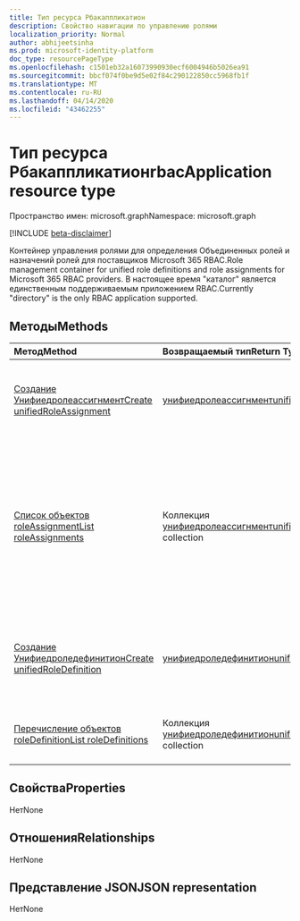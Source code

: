 ```yaml
---
title: Тип ресурса Рбакаппликатион
description: Свойство навигации по управлению ролями
localization_priority: Normal
author: abhijeetsinha
ms.prod: microsoft-identity-platform
doc_type: resourcePageType
ms.openlocfilehash: c1501eb32a16073990930ecf6004946b5026ea91
ms.sourcegitcommit: bbcf074f0be9d5e02f84c290122850cc5968fb1f
ms.translationtype: MT
ms.contentlocale: ru-RU
ms.lasthandoff: 04/14/2020
ms.locfileid: "43462255"
---
```

# <a name="rbacapplication-resource-type"></a><span data-ttu-id="324ec-103">Тип ресурса Рбакаппликатион</span><span class="sxs-lookup"><span data-stu-id="324ec-103">rbacApplication resource type</span></span>

<span data-ttu-id="324ec-104">Пространство имен: microsoft.graph</span><span class="sxs-lookup"><span data-stu-id="324ec-104">Namespace: microsoft.graph</span></span>

[!INCLUDE [beta-disclaimer](../../includes/beta-disclaimer.md)]

<span data-ttu-id="324ec-105">Контейнер управления ролями для определения Объединенных ролей и назначений ролей для поставщиков Microsoft 365 RBAC.</span><span class="sxs-lookup"><span data-stu-id="324ec-105">Role management container for unified role definitions and role assignments for Microsoft 365 RBAC providers.</span></span> <span data-ttu-id="324ec-106">В настоящее время "каталог" является единственным поддерживаемым приложением RBAC.</span><span class="sxs-lookup"><span data-stu-id="324ec-106">Currently "directory" is the only RBAC application supported.</span></span>

## <a name="methods"></a><span data-ttu-id="324ec-107">Методы</span><span class="sxs-lookup"><span data-stu-id="324ec-107">Methods</span></span>

| <span data-ttu-id="324ec-108">Метод</span><span class="sxs-lookup"><span data-stu-id="324ec-108">Method</span></span>       | <span data-ttu-id="324ec-109">Возвращаемый тип</span><span class="sxs-lookup"><span data-stu-id="324ec-109">Return Type</span></span> | <span data-ttu-id="324ec-110">Описание</span><span class="sxs-lookup"><span data-stu-id="324ec-110">Description</span></span> |
|:-------------|:------------|:------------|
| [<span data-ttu-id="324ec-111">Создание Унифиедролеассигнмент</span><span class="sxs-lookup"><span data-stu-id="324ec-111">Create unifiedRoleAssignment</span></span>](../api/rbacapplication-post-roleassignments.md) | [<span data-ttu-id="324ec-112">унифиедролеассигнмент</span><span class="sxs-lookup"><span data-stu-id="324ec-112">unifiedRoleAssignment</span></span>](unifiedroleassignment.md) | <span data-ttu-id="324ec-113">Создание нового Унифиедролеассигнмент путем отправки в коллекцию roleAssignments.</span><span class="sxs-lookup"><span data-stu-id="324ec-113">Create a new unifiedRoleAssignment by posting to the roleAssignments collection.</span></span> |
| [<span data-ttu-id="324ec-114">Список объектов roleAssignment</span><span class="sxs-lookup"><span data-stu-id="324ec-114">List roleAssignments</span></span>](../api/rbacapplication-list-roleassignments.md) | <span data-ttu-id="324ec-115">Коллекция [унифиедролеассигнмент](unifiedroleassignment.md)</span><span class="sxs-lookup"><span data-stu-id="324ec-115">[unifiedRoleAssignment](unifiedroleassignment.md) collection</span></span> | <span data-ttu-id="324ec-116">Получение коллекции объектов Унифиедролеассигнмент.</span><span class="sxs-lookup"><span data-stu-id="324ec-116">Get a unifiedRoleAssignment object collection.</span></span> <span data-ttu-id="324ec-117">С помощью фильтрации на Унифиедроледефитионид или ПринЦипалид можно запрашивать только определенные экземпляры.</span><span class="sxs-lookup"><span data-stu-id="324ec-117">Only specific instances can be queried, by filtering on unifiedRoleDefitionId or principalId.</span></span> |
| [<span data-ttu-id="324ec-118">Создание Унифиедроледефинитион</span><span class="sxs-lookup"><span data-stu-id="324ec-118">Create unifiedRoleDefinition</span></span>](../api/rbacapplication-post-roledefinitions.md) | [<span data-ttu-id="324ec-119">унифиедроледефинитион</span><span class="sxs-lookup"><span data-stu-id="324ec-119">unifiedRoleDefinition</span></span>](unifiedroledefinition.md) | <span data-ttu-id="324ec-120">Создание нового Унифиедроледефинитион путем отправки в коллекцию перечисление roledefinition.</span><span class="sxs-lookup"><span data-stu-id="324ec-120">Create a new unifiedRoleDefinition by posting to the roleDefinitions collection.</span></span> |
| [<span data-ttu-id="324ec-121">Перечисление объектов roleDefinition</span><span class="sxs-lookup"><span data-stu-id="324ec-121">List roleDefinitions</span></span>](../api/rbacapplication-list-roledefinitions.md) | <span data-ttu-id="324ec-122">Коллекция [унифиедроледефинитион](unifiedroledefinition.md)</span><span class="sxs-lookup"><span data-stu-id="324ec-122">[unifiedRoleDefinition](unifiedroledefinition.md) collection</span></span> | <span data-ttu-id="324ec-123">Получение коллекции объектов Унифиедроледефинитион.</span><span class="sxs-lookup"><span data-stu-id="324ec-123">Get a unifiedRoleDefinition object collection.</span></span> |

## <a name="properties"></a><span data-ttu-id="324ec-124">Свойства</span><span class="sxs-lookup"><span data-stu-id="324ec-124">Properties</span></span>

<span data-ttu-id="324ec-125">Нет</span><span class="sxs-lookup"><span data-stu-id="324ec-125">None</span></span>

## <a name="relationships"></a><span data-ttu-id="324ec-126">Отношения</span><span class="sxs-lookup"><span data-stu-id="324ec-126">Relationships</span></span>

<span data-ttu-id="324ec-127">Нет</span><span class="sxs-lookup"><span data-stu-id="324ec-127">None</span></span>

## <a name="json-representation"></a><span data-ttu-id="324ec-128">Представление JSON</span><span class="sxs-lookup"><span data-stu-id="324ec-128">JSON representation</span></span>

<span data-ttu-id="324ec-129">Нет</span><span class="sxs-lookup"><span data-stu-id="324ec-129">None</span></span>

<!-- uuid: 16cd6b66-4b1a-43a1-adaf-3a886856ed98
2019-02-04 14:57:30 UTC -->
<!-- {
  "type": "#page.annotation",
  "description": "rbacApplication resource",
  "keywords": "",
  "section": "documentation",
  "tocPath": ""
}-->
